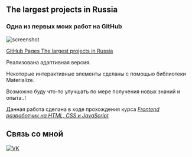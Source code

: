 ## The largest projects in Russia 
### Одна из первых моих работ на GitHub  

![screenshot](README/The-largest-projects-in-Russia.png)

[GitHub Pages The largest projects in Russia](https://vsamura.github.io/Projects-in-Russia/)

Реализована адаптивная версия.  

Hекоторые интерактивные элементы сделаны с помощью библиотеки Materialize.  

Возможно буду что-то улучшать по мере получения новых знаний и опыта..!  

Данная работа сделана в ходе прохождения курса [*Frontend разработчик на HTML, CSS и JavaScript*](https://stepik.org/course/113402)  

## Связь со мной
[![VK](https://img.shields.io/badge/вконтакте-%232E87FB.svg?&style=for-the-badge&logo=vk&logoColor=white)](https://vk.com/vxsamura)
